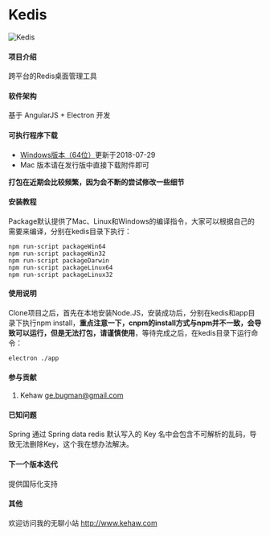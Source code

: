 # Kedis

![Kedis](https://images.gitee.com/uploads/images/2018/0730/162630_d407f030_115307.png "屏幕快照 2018-07-30 下午4.22.32.png")

#### 项目介绍
跨平台的Redis桌面管理工具

#### 软件架构
基于 AngularJS + Electron 开发

#### 可执行程序下载
- [Windows版本（64位）](https://pan.baidu.com/s/167L82TaRKsOtHAzjaSA6iQ)更新于2018-07-29
- Mac 版本请在发行版中直接下载附件即可

**打包在近期会比较频繁，因为会不断的尝试修改一些细节**

#### 安装教程

Package默认提供了Mac、Linux和Windows的编译指令，大家可以根据自己的需要来编译，分别在kedis目录下执行：  
```
npm run-script packageWin64
npm run-script packageWin32
npm run-script packageDarwin
npm run-script packageLinux64
npm run-script packageLinux32
```

#### 使用说明

Clone项目之后，首先在本地安装Node.JS，安装成功后，分别在kedis和app目录下执行npm install，**重点注意一下，cnpm的install方式与npm并不一致，会导致可以运行，但是无法打包，请谨慎使用**，等待完成之后，在kedis目录下运行命令：  
```
electron ./app
```

#### 参与贡献

1. Kehaw ge.bugman@gmail.com

#### 已知问题

Spring 通过 Spring data redis 默认写入的 Key 名中会包含不可解析的乱码，导致无法删除Key，这个我在想办法解决。

#### 下一个版本迭代

提供国际化支持

#### 其他

欢迎访问我的无聊小站 http://www.kehaw.com